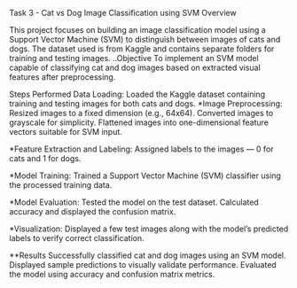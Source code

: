 Task 3 - Cat vs Dog Image Classification using SVM Overview

This project focuses on building an image classification model using a Support Vector Machine (SVM) to distinguish between images of cats and dogs. The dataset used is from Kaggle and contains separate folders for training and testing images. ..Objective To implement an SVM model capable of classifying cat and dog images based on extracted visual features after preprocessing.

Steps Performed Data Loading: Loaded the Kaggle dataset containing training and testing images for both cats and dogs. *Image Preprocessing: Resized images to a fixed dimension (e.g., 64x64). Converted images to grayscale for simplicity. Flattened images into one-dimensional feature vectors suitable for SVM input.

*Feature Extraction and Labeling: Assigned labels to the images — 0 for cats and 1 for dogs.

*Model Training: Trained a Support Vector Machine (SVM) classifier using the processed training data.

*Model Evaluation: Tested the model on the test dataset. Calculated accuracy and displayed the confusion matrix.

*Visualization: Displayed a few test images along with the model’s predicted labels to verify correct classification.

**Results Successfully classified cat and dog images using an SVM model. Displayed sample predictions to visually validate performance. Evaluated the model using accuracy and confusion matrix metrics.
